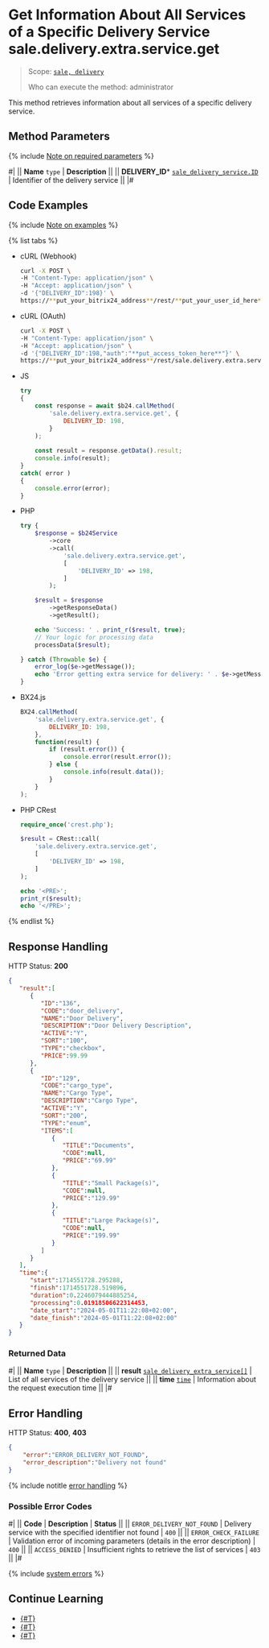 # Get Information About All Services of a Specific Delivery Service sale.delivery.extra.service.get

> Scope: [`sale, delivery`](../../../scopes/permissions.md)
>
> Who can execute the method: administrator

This method retrieves information about all services of a specific delivery service.

## Method Parameters

{% include [Note on required parameters](../../../../_includes/required.md) %}

#|
|| **Name**
`type` | **Description** ||
|| **DELIVERY_ID***
[`sale_delivery_service.ID`](../../data-types.md) | Identifier of the delivery service ||
|#

## Code Examples

{% include [Note on examples](../../../../_includes/examples.md) %}

{% list tabs %}

- cURL (Webhook)

    ```bash
    curl -X POST \
    -H "Content-Type: application/json" \
    -H "Accept: application/json" \
    -d '{"DELIVERY_ID":198}' \
    https://**put_your_bitrix24_address**/rest/**put_your_user_id_here**/**put_your_webhook_here**/sale.delivery.extra.service.get
    ```

- cURL (OAuth)

    ```bash
    curl -X POST \
    -H "Content-Type: application/json" \
    -H "Accept: application/json" \
    -d '{"DELIVERY_ID":198,"auth":"**put_access_token_here**"}' \
    https://**put_your_bitrix24_address**/rest/sale.delivery.extra.service.get
    ```

- JS

    ```js
    try
    {
    	const response = await $b24.callMethod(
    		'sale.delivery.extra.service.get', {
    			DELIVERY_ID: 198,
    		}
    	);
    	
    	const result = response.getData().result;
    	console.info(result);
    }
    catch( error )
    {
    	console.error(error);
    }
    ```

- PHP

    ```php
    try {
        $response = $b24Service
            ->core
            ->call(
                'sale.delivery.extra.service.get',
                [
                    'DELIVERY_ID' => 198,
                ]
            );
    
        $result = $response
            ->getResponseData()
            ->getResult();
    
        echo 'Success: ' . print_r($result, true);
        // Your logic for processing data
        processData($result);
    
    } catch (Throwable $e) {
        error_log($e->getMessage());
        echo 'Error getting extra service for delivery: ' . $e->getMessage();
    }
    ```

- BX24.js

    ```js
    BX24.callMethod(
        'sale.delivery.extra.service.get', {
            DELIVERY_ID: 198,
        },
        function(result) {
            if (result.error()) {
                console.error(result.error());
            } else {
                console.info(result.data());
            }
        }
    );
    ```

- PHP CRest

    ```php
    require_once('crest.php');

    $result = CRest::call(
        'sale.delivery.extra.service.get',
        [
            'DELIVERY_ID' => 198,
        ]
    );

    echo '<PRE>';
    print_r($result);
    echo '</PRE>';
    ```

{% endlist %}

## Response Handling

HTTP Status: **200**

```json
{
   "result":[
      {
         "ID":"136",
         "CODE":"door_delivery",
         "NAME":"Door Delivery",
         "DESCRIPTION":"Door Delivery Description",
         "ACTIVE":"Y",
         "SORT":"100",
         "TYPE":"checkbox",
         "PRICE":99.99
      },
      {
         "ID":"129",
         "CODE":"cargo_type",
         "NAME":"Cargo Type",
         "DESCRIPTION":"Cargo Type",
         "ACTIVE":"Y",
         "SORT":"200",
         "TYPE":"enum",
         "ITEMS":[
            {
               "TITLE":"Documents",
               "CODE":null,
               "PRICE":"69.99"
            },
            {
               "TITLE":"Small Package(s)",
               "CODE":null,
               "PRICE":"129.99"
            },
            {
               "TITLE":"Large Package(s)",
               "CODE":null,
               "PRICE":"199.99"
            }
         ]
      }
   ],
   "time":{
      "start":1714551728.295288,
      "finish":1714551728.519896,
      "duration":0.2246079444885254,
      "processing":0.01918506622314453,
      "date_start":"2024-05-01T11:22:08+02:00",
      "date_finish":"2024-05-01T11:22:08+02:00"
   }
}
```

### Returned Data

#|
|| **Name**
`type` | **Description** ||
|| **result**
[`sale_delivery_extra_service[]`](../../data-types.md) | List of all services of the delivery service ||
|| **time**
[`time`](../../../data-types.md) | Information about the request execution time ||
|#

## Error Handling

HTTP Status: **400**, **403**

```json
{
    "error":"ERROR_DELIVERY_NOT_FOUND",
    "error_description":"Delivery not found"
}
```

{% include notitle [error handling](../../../../_includes/error-info.md) %}

### Possible Error Codes

#|
|| **Code** | **Description** | **Status** ||
|| `ERROR_DELIVERY_NOT_FOUND` | Delivery service with the specified identifier not found | `400` || 
|| `ERROR_CHECK_FAILURE` | Validation error of incoming parameters (details in the error description) | `400` || 
|| `ACCESS_DENIED` | Insufficient rights to retrieve the list of services | `403` ||
|#

{% include [system errors](../../../../_includes/system-errors.md) %}

## Continue Learning

- [{#T}](./sale-delivery-extra-service-add.md)
- [{#T}](./sale-delivery-extra-service-update.md)
- [{#T}](./sale-delivery-extra-service-delete.md)